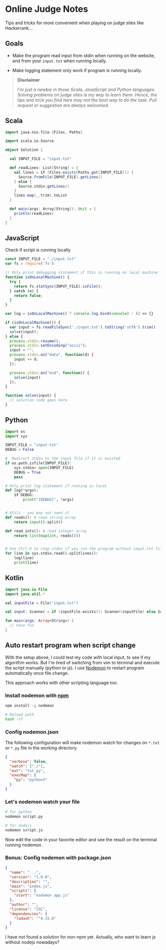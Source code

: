Online Judge Notes
==================

Tips and tricks for more convenient when playing on judge sites like
Hackerrank...


Goals
-----

- Make the program read input from stdin when running on the website, and from
your `input.txt` when running locally.

- Make logging statement only work if program is running locally.

> **Disclaimer**
>
> _I'm just a newbie in those Scala, JavaScript and Python languages.
> Solving problems on judge sites is my way to learn them. Hence, the
> tips and trick you find here may not the best way to do the task. Pull
> request or suggestion are always welcomed._


Scala
-----

```scala
import java.nio.file.{Files, Paths}

import scala.io.Source

object Solution {

  val INPUT_FILE = "input.txt"

  def readLines: List[String] = {
    val lines = if (Files.exists(Paths.get(INPUT_FILE))) {
      Source.fromFile(INPUT_FILE).getLines()
    } else {
      Source.stdin.getLines()
    }
    lines.map(_.trim).toList
  }

  def main(args: Array[String]): Unit = {
    println(readLines)
  }
}
```

JavaScript
----------

Check if script is running locally

```javascript
const INPUT_FILE = "./input.txt"
var fs = require('fs')

// Only print debugging statement if this is running on local machine
function isOnLocalMachine() {
  try {
    return fs.statSync(INPUT_FILE).isFile();
  } catch (e) {
    return false;
  }
}

var log = isOnLocalMachine() ? console.log.bind(console) : () => {}

if (isOnLocalMachine()) {
  var input = fs.readFileSync('./input.txt').toString('utf8').trim()
  solve(input);
} else {
  process.stdin.resume();
  process.stdin.setEncoding("ascii");
  input = "";
  process.stdin.on("data", function(d) {
    input += d;
  });

  process.stdin.on("end", function() {
    solve(input)
  });
}

function solve(input) {
  // solution code goes here
}
```

Python
------
```python
import os
import sys

INPUT_FILE = "input.txt"
DEBUG = False

#  Redirect stdin to the input file if it is existed
if os.path.isfile(INPUT_FILE):
    sys.stdin= open(INPUT_FILE)
    DEBUG = True
    pass

# Only print log statement if running in local
def log(*args):
    if DEBUG:
        print("[DEBUG]", *args)


# Utils - you may not need it
def reads(): # read string array
    return input().split()

def read_ints(): # read integer array
    return list(map(int, reads()))


# Use Ctrl-D to stop stdin if you run the program without input.txt file
for line in sys.stdin.read().splitlines():
    log(line)
    print(line)

```

Kotlin
------

```kotlin
import java.io.File
import java.util.*

val inputFile = File("input.txt")

val input: Scanner = if (inputFile.exists()) Scanner(inputFile) else Scanner(System.`in`)

fun main(args: Array<String>) {
  // have fun
}
```


Auto restart program when script change
---------------------------------------

With the setup above, I could test my code with local input, to see if my
algorithm works. But I'm tired of switching from vim to terminal and execute
the script manually (python or js). I use [Nodemon](https://github.com/remy/nodemon) to restart program automatically once file change.

This approach works with other scripting language too.

### Install nodemon with [npm](https://www.npmjs.com/)

```sh
npm install -g nodemon

# Reload path
hash -rf
```

### Config nodemon.json

The following configuration will make nodemon watch for changes on `*.txt`
 or `*.py` file in the working directory.

```json
{
  "verbose": false,
  "watch": ["./"],
  "ext": "txt py",
  "execMap": {
    "py": "python3"
  }
}
```

### Let's nodemon watch your file

```sh
# for python
nodemon script.py

# for nodejs
nodemon script.js
```

Now edit the code in your favorite editor and see the result on the terminal running nodemon.

### Bonus: Config nodemon with package.json

```json
{
  "name": "...",
  "version": "1.0.0",
  "description": "",
  "main": "index.js",
  "scripts": {
    "start": "nodemon app.js"
  },
  "author": "",
  "license": "ISC",
  "dependencies": {
    "lodash": "^4.15.0"
  }
}
```

I have not found a solution for non-npm yet. Actually, who want to learn js
without nodejs nowadays?
